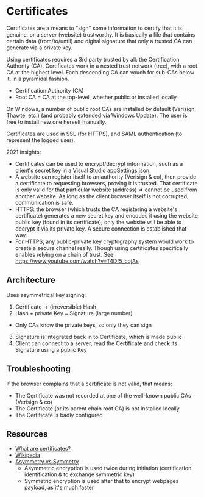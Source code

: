 # Certificates

Certificates are a means to "sign" some information to certify that it is genuine, or a server (website) trustworthy.
It is basically a file that contains certain data (from/to/until) and digital signature that only a trusted CA can generate via a private key.

Using certificates requires a 3rd party trusted by all: the Certification Authority (CA).
Certificates work in a nested trust network (tree), with a root CA at the highest level.
Each descending CA can vouch for sub-CAs below it, in a pyramidal fashion.

* Certification Authority (CA)
* Root CA = CA at the top-level, whether public or installed locally

On Windows, a number of public root CAs are installed by default (Verisign, Thawte, etc.) (and probably extended via Windows Update).
The user is free to install new one herself manually.

Certificates are used in SSL (for HTTPS), and SAML authentication (to represent the logged user).

2021 insights:

* Certificates can be used to encrypt/decrypt information, such as a client's secret key in a Visual Studio appSettings.json.
* A website can register itself to an authority (Verisign & co), then provide a certificate to requesting browsers, proving it is trusted. That certificate is only valid for that particular website (address) => cannot be used from another website. As long as the client browser itself is not corrupted, communication is safe.
* HTTPS: the browser (which trusts the CA registering a website's certificate) generates a new secret key and encodes it using the website public key (found in its certificate); only the website will be able to decrypt it via its private key. A secure connection is established that way.
* For HTTPS, any public-private key cryptography system would work to create a secure channel really. Though using certificates specifically enables relying on a chain of trust. See <https://www.youtube.com/watch?v=T4Df5_cojAs>

## Architecture

Uses asymmetrical key signing:

1. Certificate -> (irreversible) Hash
2. Hash + private Key = Signature (large number)
  * Only CAs know the private keys, so only they can sign
3. Signature is integrated back in to Certificate, which is made public
4. Client can connect to a server, read the Certificate and check its Signature using a public Key

## Troubleshooting

If the browser complains that a certificate is not valid, that means:

* The Certificate was not recorded at one of the well-known public CAs (Verisign & co)
* The Certificate (or its parent chain root CA) is not installed locally
* The Certificate is badly configured

## Resources

* [What are certificates?](https://www.youtube.com/watch?v=LRMBZhdFjDI)
* [Wikipedia](https://en.wikipedia.org/wiki/Public_key_certificate)
* [Asymmetry vs Symmetry](https://stackoverflow.com/a/37791162)
  * Asymmetric encryption is used twice during initiation (certification identification & to exchange symmetric key)
  * Symmetric encryption is used after that to encrypt webpages payload, as it's much faster
